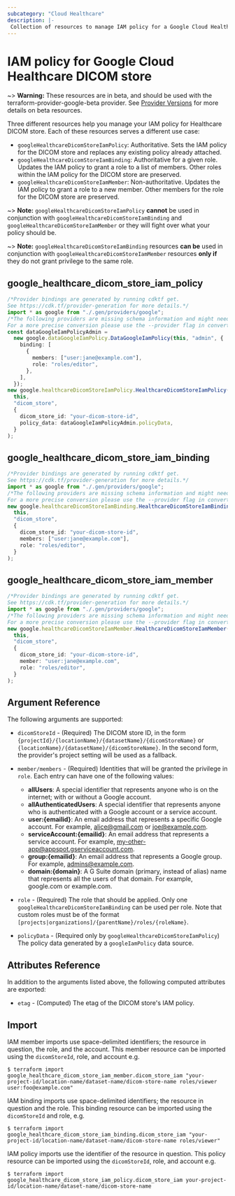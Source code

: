 ```yaml
---
subcategory: "Cloud Healthcare"
description: |-
 Collection of resources to manage IAM policy for a Google Cloud Healthcare DICOM store.
---
```


# IAM policy for Google Cloud Healthcare DICOM store

\~> **Warning:** These resources are in beta, and should be used with the terraform-provider-google-beta provider.
See [Provider Versions](https://terraform.io/docs/providers/google/guides/provider_versions.html) for more details on beta resources.

Three different resources help you manage your IAM policy for Healthcare DICOM store. Each of these resources serves a different use case:

* `googleHealthcareDicomStoreIamPolicy`: Authoritative. Sets the IAM policy for the DICOM store and replaces any existing policy already attached.
* `googleHealthcareDicomStoreIamBinding`: Authoritative for a given role. Updates the IAM policy to grant a role to a list of members. Other roles within the IAM policy for the DICOM store are preserved.
* `googleHealthcareDicomStoreIamMember`: Non-authoritative. Updates the IAM policy to grant a role to a new member. Other members for the role for the DICOM store are preserved.

\~> **Note:** `googleHealthcareDicomStoreIamPolicy` **cannot** be used in conjunction with `googleHealthcareDicomStoreIamBinding` and `googleHealthcareDicomStoreIamMember` or they will fight over what your policy should be.

\~> **Note:** `googleHealthcareDicomStoreIamBinding` resources **can be** used in conjunction with `googleHealthcareDicomStoreIamMember` resources **only if** they do not grant privilege to the same role.

## google\_healthcare\_dicom\_store\_iam\_policy

```typescript
/*Provider bindings are generated by running cdktf get.
See https://cdk.tf/provider-generation for more details.*/
import * as google from "./.gen/providers/google";
/*The following providers are missing schema information and might need manual adjustments to synthesize correctly: google.
For a more precise conversion please use the --provider flag in convert.*/
const dataGoogleIamPolicyAdmin =
  new google.dataGoogleIamPolicy.DataGoogleIamPolicy(this, "admin", {
    binding: [
      {
        members: ["user:jane@example.com"],
        role: "roles/editor",
      },
    ],
  });
new google.healthcareDicomStoreIamPolicy.HealthcareDicomStoreIamPolicy(
  this,
  "dicom_store",
  {
    dicom_store_id: "your-dicom-store-id",
    policy_data: dataGoogleIamPolicyAdmin.policyData,
  }
);

```

## google\_healthcare\_dicom\_store\_iam\_binding

```typescript
/*Provider bindings are generated by running cdktf get.
See https://cdk.tf/provider-generation for more details.*/
import * as google from "./.gen/providers/google";
/*The following providers are missing schema information and might need manual adjustments to synthesize correctly: google.
For a more precise conversion please use the --provider flag in convert.*/
new google.healthcareDicomStoreIamBinding.HealthcareDicomStoreIamBinding(
  this,
  "dicom_store",
  {
    dicom_store_id: "your-dicom-store-id",
    members: ["user:jane@example.com"],
    role: "roles/editor",
  }
);

```

## google\_healthcare\_dicom\_store\_iam\_member

```typescript
/*Provider bindings are generated by running cdktf get.
See https://cdk.tf/provider-generation for more details.*/
import * as google from "./.gen/providers/google";
/*The following providers are missing schema information and might need manual adjustments to synthesize correctly: google.
For a more precise conversion please use the --provider flag in convert.*/
new google.healthcareDicomStoreIamMember.HealthcareDicomStoreIamMember(
  this,
  "dicom_store",
  {
    dicom_store_id: "your-dicom-store-id",
    member: "user:jane@example.com",
    role: "roles/editor",
  }
);

```

## Argument Reference

The following arguments are supported:

*   `dicomStoreId` - (Required) The DICOM store ID, in the form
    `{projectId}/{locationName}/{datasetName}/{dicomStoreName}` or
    `{locationName}/{datasetName}/{dicomStoreName}`. In the second form, the provider's
    project setting will be used as a fallback.

*   `member/members` - (Required) Identities that will be granted the privilege in `role`.
    Each entry can have one of the following values:
    * **allUsers**: A special identifier that represents anyone who is on the internet; with or without a Google account.
    * **allAuthenticatedUsers**: A special identifier that represents anyone who is authenticated with a Google account or a service account.
    * **user:{emailid}**: An email address that represents a specific Google account. For example, alice@gmail.com or joe@example.com.
    * **serviceAccount:{emailid}**: An email address that represents a service account. For example, my-other-app@appspot.gserviceaccount.com.
    * **group:{emailid}**: An email address that represents a Google group. For example, admins@example.com.
    * **domain:{domain}**: A G Suite domain (primary, instead of alias) name that represents all the users of that domain. For example, google.com or example.com.

*   `role` - (Required) The role that should be applied. Only one
    `googleHealthcareDicomStoreIamBinding` can be used per role. Note that custom roles must be of the format
    `[projects|organizations]/{parentName}/roles/{roleName}`.

*   `policyData` - (Required only by `googleHealthcareDicomStoreIamPolicy`) The policy data generated by
    a `googleIamPolicy` data source.

## Attributes Reference

In addition to the arguments listed above, the following computed attributes are
exported:

* `etag` - (Computed) The etag of the DICOM store's IAM policy.

## Import

IAM member imports use space-delimited identifiers; the resource in question, the role, and the account.  This member resource can be imported using the `dicomStoreId`, role, and account e.g.

```console
$ terraform import google_healthcare_dicom_store_iam_member.dicom_store_iam "your-project-id/location-name/dataset-name/dicom-store-name roles/viewer user:foo@example.com"
```

IAM binding imports use space-delimited identifiers; the resource in question and the role.  This binding resource can be imported using the `dicomStoreId` and role, e.g.

```console
$ terraform import google_healthcare_dicom_store_iam_binding.dicom_store_iam "your-project-id/location-name/dataset-name/dicom-store-name roles/viewer"
```

IAM policy imports use the identifier of the resource in question.  This policy resource can be imported using the `dicomStoreId`, role, and account e.g.

```console
$ terraform import google_healthcare_dicom_store_iam_policy.dicom_store_iam your-project-id/location-name/dataset-name/dicom-store-name
```
